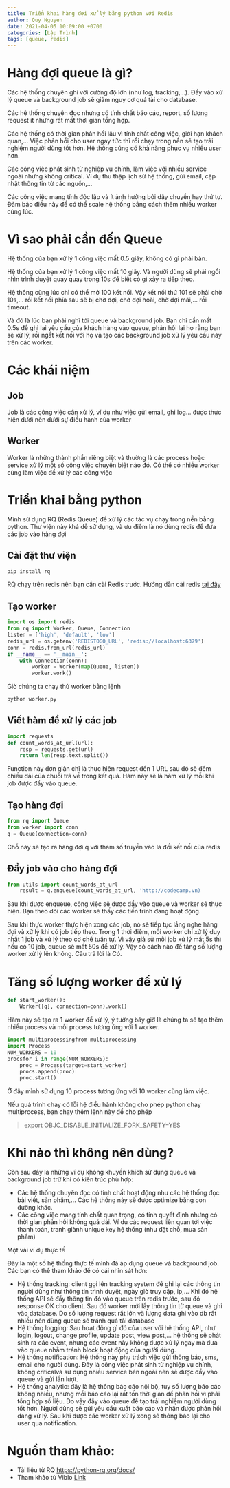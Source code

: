 ```yaml
---
title: Triển khai hàng đợi xử lý bằng python với Redis
author: Quy Nguyen
date: 2021-04-05 10:09:00 +0700
categories: [Lập Trình]
tags: [queue, redis]
---
```


# Hàng đợi queue là gì?

Các hệ thống chuyên ghi với cường độ lớn (như log, tracking,…). Đẩy vào xử lý queue và background job sẽ giảm nguy cơ quá tải cho database.

Các hệ thống chuyên đọc nhưng có tính chất báo cáo, report, số lượng request ít nhưng rất mất thời gian tổng hợp.

Các hệ thống có thời gian phản hồi lâu vì tính chất công việc, giới hạn khách quan,… Việc phản hồi cho user ngay tức thì rồi chạy trong nền sẽ tạo trải nghiệm người dùng tốt hơn. Hệ thống cũng có khả năng phục vụ nhiều user hơn.

Các công việc phát sinh từ nghiệp vụ chính, làm việc với nhiều service ngoài nhưng không critical. Ví dụ thu thập lịch sử hệ thống, gửi email, cập nhật thông tin từ các nguồn,…

Các công việc mang tính độc lập và ít ảnh hưởng bởi dây chuyền hay thứ tự. Đảm bảo điều này để có thể scale hệ thống bằng cách thêm nhiều worker cùng lúc.

# Vì sao phải cần đến Queue

Hệ thống của bạn xử lý 1 công việc mất 0.5 giây, không có gì phải bàn.

Hệ thống của bạn xử lý 1 công việc mất 10 giây. Và người dùng sẽ phải ngồi nhìn trình duyệt quay quay trong 10s để biết có gì xảy ra tiếp theo.

Hệ thống cùng lúc chỉ có thể mở 100 kết nối. Vậy kết nối thứ 101 sẽ phải chờ 10s,… rồi kết nối phía sau sẽ bị chờ đợi, chờ đợi hoài, chờ đợi mãi,… rồi timeout.

Và đó là lúc bạn phải nghĩ tới queue và background job. Bạn chỉ cần mất 0.5s để ghi lại yêu cầu của khách hàng vào queue, phản hồi lại họ rằng bạn sẽ xử lý, rồi ngắt kết nối với họ và tạo các background job xử lý yêu cầu này trên các worker.

# Các khái niệm
## Job
Job là các công việc cần xử lý, ví dụ như việc gửi email, ghi log… được thực hiện dưới nền dưới sự điều hành của worker
## Worker
Worker là những thành phần riêng biệt và thường là các process hoặc service xử lý một số công việc chuyên biệt nào đó. Có thể có nhiều worker cùng làm việc để xử lý các công việc

# Triển khai bằng python

Mình sử dụng RQ (Redis Queue)  để xử lý các tác vụ chạy trong nền bằng python. Thư viện này khá dễ sử dụng, và ưu điểm là nó dùng redis để đưa các job vào hàng đợi

## Cài đặt thư viện

```bash
pip install rq
```

RQ chạy trên redis nên bạn cần cài Redis trước. Hướng dẫn cài redis [tại đây](https://redis.io/topics/quickstart)

## Tạo worker

```python
import os import redis
from rq import Worker, Queue, Connection
listen = ['high', 'default', 'low']
redis_url = os.getenv('REDISTOGO_URL', 'redis://localhost:6379')
conn = redis.from_url(redis_url)
if __name__ == '__main__':
    with Connection(conn):
        worker = Worker(map(Queue, listen))
        worker.work()
```

Giờ chúng ta chạy thử worker bằng lệnh

```bash
python worker.py
```

## Viết hàm để xử lý các job

```python
import requests
def count_words_at_url(url):
    resp = requests.get(url)
    return len(resp.text.split())
```

Function này đơn giản chỉ là thực hiện request đến 1 URL sau đó sẽ đếm chiều dài của chuỗi trả về trong kết quả. Hàm này sẽ là hàm xử lý mỗi khi job được đẩy vào queue.

## Tạo hàng đợi

```python
from rq import Queue
from worker import conn
q = Queue(connection=conn)
```

Chỗ này sẽ tạo ra hàng đợi q với tham số truyền vào là đối kết nối của redis

## Đẩy job vào cho hàng đợi

```python
from utils import count_words_at_url
	result = q.enqueue(count_words_at_url, 'http://codecamp.vn)
```

Sau khi được enqueue, công việc sẽ được đẩy vào queue và worker sẽ thực hiện. Bạn theo dõi các worker sẽ thấy các tiến trình đang hoạt động.

Sau khi thực worker thực hiện xong các job, nó sẽ tiếp tục lắng nghe hàng đợi và xử lý khi có job tiếp theo. Trong 1 thời điểm, mỗi worker chỉ xử lý duy nhất 1 job và xử lý theo cơ chế tuần tự. Vì vậy giả sử mỗi job xử lý mất 5s thì nếu có 10 job, queue sẽ mất 50s để xử lý. Vậy có cách nào để tăng số lượng worker xử lý lên không. Câu trả lời là Có.

# Tăng số lượng worker để xử lý

```python
def start_worker():
	Worker([q], connection=conn).work()
```

Hàm này sẽ tạo ra 1 worker để xử lý, ý tưởng bây giờ là chúng ta sẽ tạo thêm nhiều process và mỗi process tương ứng với 1 worker.

```python
import multiprocessingfrom multiprocessing
import Process
NUM_WORKERS = 10
procsfor i in range(NUM_WORKERS):
	proc = Process(target=start_worker)
    procs.append(proc)
    proc.start()
```

Ở đây mình sử dụng 10 process tương ứng với 10 worker cùng làm việc.

Nếu quá trình chạy có lỗi hệ điều hành không cho phép python chạy multiprocess, bạn chạy thêm lệnh này để cho phép

> export OBJC_DISABLE_INITIALIZE_FORK_SAFETY=YES

# Khi nào thì không nên dùng?

Còn sau đây là những ví dụ không khuyến khích sử dụng queue và background job trừ khi có kiến trúc phù hợp:

- Các hệ thống chuyên đọc có tính chất hoạt động như các hệ thống đọc bài viết, sản phẩm,… Các hệ thống này sẽ được optimize bằng con đường khác.
- Các công việc mang tính chất quan trọng, có tính quyết định nhưng có thời gian phản hồi không quá dài. Ví dụ các request liên quan tới việc thanh toán, tranh giành unique key hệ thống (như đặt chỗ, mua sản phẩm)

Một vài ví dụ thực tế

Đây là một số hệ thống thực tế mình đã áp dụng queue và background job. Các bạn có thể tham khảo để có cái nhìn sát hơn:

- Hệ thống tracking: client gọi lên tracking system để ghi lại các thông tin người dùng như thông tin trình duyệt, ngày giờ truy cập, ip,… Khi đó hệ thống API sẽ đẩy thông tin đó vào queue trên redis trước, sau đó response OK cho client. Sau đó worker mới lấy thông tin từ queue và ghi vào database. Do số lượng request rất lớn và lượng data ghi vào db rất nhiều nên dùng queue sẽ tránh quá tải database
- Hệ thống logging: Sau hoạt động gì đó của user với hệ thống API, như login, logout, change profile, update post, view post,… hệ thống sẽ phát sinh ra các event, nhưng các event này không được xử lý ngay mà đưa vào queue nhằm tránh block hoạt động của người dùng.
- Hệ thống notification: Hệ thống này phụ trách việc gửi thông báo, sms, email cho người dùng. Đây là công việc phát sinh từ nghiệp vụ chính, không criticalvà sử dụng nhiều service bên ngoài nên sẽ được đẩy vào queue và gửi lần lượt.
- Hệ thống analytic: đây là hệ thống báo cáo nội bộ, tuy số lượng báo cáo không nhiều, nhưng mỗi báo cáo lại rất tốn thời gian để phản hồi vì phải tổng hợp số liệu. Do vậy đẩy vào queue để tạo trải nghiệm người dùng tốt hơn. Người dùng sẽ gửi yêu cầu xuất báo cáo và nhận được phản hồi đang xử lý. Sau khi được các worker xử lý xong sẽ thông báo lại cho user qua notification.

# Nguồn tham khảo:

- Tài liệu từ RQ https://python-rq.org/docs/
- Tham khảo từ Viblo [Link](https://techtalk.vn/background-job-va-queue-cho-nguoi-nong-dan.html)
